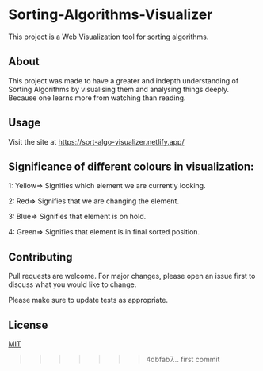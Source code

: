 
# Sorting-Algorithms-Visualizer
This project is a Web Visualization tool for sorting algorithms.

## About
This project was made to have a greater and indepth understanding of Sorting Algorithms by visualising them and analysing things deeply.
Because one learns more from watching than reading.

## Usage
Visit the site at https://sort-algo-visualizer.netlify.app/

## Significance of different colours in visualization:

1: Yellow=> Signifies which element we are currently looking.

2: Red=> Signifies that we are changing the element.

3: Blue=> Signifies that element is on hold.

4: Green=> Signifies that element is in final sorted position.

## Contributing
Pull requests are welcome. For major changes, please open an issue first to discuss what you would like to change.

Please make sure to update tests as appropriate.

## License
[MIT](https://choosealicense.com/licenses/mit/)

>>>>>>> 4dbfab7... first commit
